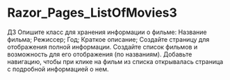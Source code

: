# Razor_Pages_ListOfMovies3
ДЗ
Опишите класс для хранения информации о фильме:
Название фильма;
Режиссер;
Год;
Краткое описание;
Создайте страницу для отображения полной информации.
Создайте список фильмов и возможность для его отображения (по названиям).
Добавьте навигацию, чтобы при клике на фильм из списка открывалась страница с подробной информацией о нем.
